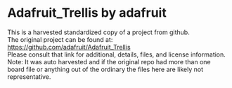 
# Adafruit_Trellis by adafruit  
This is a harvested standardized copy of a project from github.  
The original project can be found at:  
https://github.com/adafruit/Adafruit_Trellis  
Please consult that link for additional, details, files, and license information.  
Note: It was auto harvested and if the original repo had more than one board file or anything out of the ordinary the files here are likely not representative.  
    